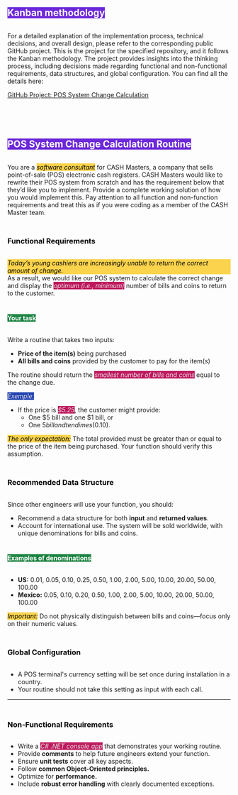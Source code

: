 ## <h2 style="background-color: #6d28d9; color: #fff;display: inline-block;">Kanban methodology</h2>

<p>For a detailed explanation of the implementation process, technical decisions, and overall design, please refer to the corresponding public GitHub project. This is the project for the specified repository, and it follows the Kanban methodology. The project provides insights into the thinking process, including decisions made regarding functional and non-functional requirements, data structures, and global configuration. You can find all the details here:</p>

<a href="https://github.com/users/KarimMoustamid/projects/7/views/1" target="_blank">GitHub Project: POS System Change
Calculation</a>


<br>
</hr>

## <h2 style="background-color: #6d28d9; color: #fff;display: inline-block;">POS System Change Calculation Routine</h2>

<p>You are a <span style="background-color: #fcd34d; color: black;display: inline-block;font-weight: 400;font-style: italic;"> software consultant </span> for CASH Masters, a company that sells point-of-sale (POS) electronic cash registers.  CASH Masters would like to rewrite their POS system from scratch and has the requirement below that they’d like you to implement. Provide a complete working solution of how you would implement this. Pay attention to all function and non-function requirements and treat this as if you were coding as a member of the CASH Master team.</p>

### <h3 style="background-color: #fff; color: #000;display: inline-block;">Functional Requirements</h3>

<span style="background-color: #fcd34d; color: black;display: inline-block;font-weight: 400;font-style: italic;">Today’s young cashiers are increasingly unable to return the correct amount of change.</span> As a result, we would like our POS system to calculate the correct change and display the <span style="background-color: #be185d; color: #e7e5e4;display: inline-block;font-weight: 400;font-style: italic;">optimum (i.e., minimum)</span> number of bills and coins to return to the customer.

#### <h4 style="background-color: #15803d; color: white;display: inline-block;">Your task</h4>
Write a routine that takes two inputs:
- **Price of the item(s)** being purchased
- **All bills and coins** provided by the customer to pay for the item(s)

The routine should return the <span style="background-color: #be185d; color: #e7e5e4;display: inline-block;font-weight: 400;font-style: italic;">smallest number of bills and coins</span> equal to the change due.

<span style="background-color: #1e40af; color: #e7e5e4;display: inline-block;font-weight: 400;font-style: italic;">Exemple:</span>
- If the price is <span style="background-color: #be185d; color: #e7e5e4;display: inline-block;font-weight: 400;font-style: italic;">$5.25</span>, the customer might provide:
    - One $5 bill and one $1 bill, or
    - One $5 bill and ten dimes ($0.10).

<span style="background-color: #fcd34d; color: black;display: inline-block;font-weight: 400;font-style: italic;">The only expectation:</span> The total provided must be greater than or equal to the price of the item being purchased. Your function should verify this assumption.

### <h3 style="background-color: #fff; color: #000;display: inline-block;">Recommended Data Structure</h3>
Since other engineers will use your function, you should:
- Recommend a data structure for both **input** and **returned values**.
- Account for international use. The system will be sold worldwide, with unique denominations for bills and coins.

#### <h4 style="background-color: #15803d; color: white;display: inline-block;">Examples of denominations</h4>
- **US:** 0.01, 0.05, 0.10, 0.25, 0.50, 1.00, 2.00, 5.00, 10.00, 20.00, 50.00, 100.00
- **Mexico:** 0.05, 0.10, 0.20, 0.50, 1.00, 2.00, 5.00, 10.00, 20.00, 50.00, 100.00

<span style="background-color: #fcd34d; color: black;display: inline-block;font-weight: 400;font-style: italic;">Important:</span> Do not physically distinguish between bills and coins—focus only on their numeric values.

### <h3 style="background-color: #fff; color: #000;display: inline-block;">Global Configuration</h3>
- A POS terminal's currency setting will be set once during installation in a country.
- Your routine should not take this setting as input with each call.

---

### <h3 style="background-color: #fff; color: #000;display: inline-block;">Non-Functional Requirements</h3>

- Write a <span style="background-color: #be185d; color: #e7e5e4;display: inline-block;font-weight: 400;font-style: italic;">C# .NET console app</span> that demonstrates your working routine.
- Provide **comments** to help future engineers extend your function.
- Ensure **unit tests** cover all key aspects.
- Follow **common Object-Oriented principles.**
- Optimize for **performance.**
- Include **robust error handling** with clearly documented exceptions.